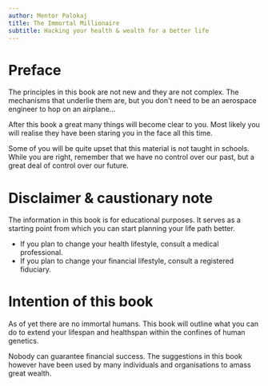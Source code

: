```yaml
---
author: Mentor Palokaj
title: The Immortal Millionaire
subtitle: Hacking your health & wealth for a better life
---
```


# Preface

The principles in this book are not new and they are not complex. The mechanisms that underlie them are, but you don't need to be an aerospace engineer to hop on an airplane...

After this book a great many things will become clear to you. Most likely you will realise they have been staring you in the face all this time.

Some of you will be quite upset that this material is not taught in schools. While you are right, remember that we have no control over our past, but a great deal of control over our future.

# Disclaimer & caustionary note

The information in this book is for educational purposes. It serves as a starting point from which you can start planning your life path better.

- If you plan to change your health lifestyle, consult a medical professional.
- If you plan to change your financial lifestyle, consult a registered fiduciary.

# Intention of this book

As of yet there are no immortal humans. This book will outline what you can do to extend your lifespan and healthspan within the confines of human genetics.

Nobody can guarantee financial success. The suggestions in this book however have been used by many individuals and organisations to amass great wealth.



